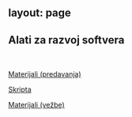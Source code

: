 layout: page
---

## Alati za razvoj softvera

<br>

[Materijali (predavanja)](https://matf.cukic.co/?content=azrs)

[Skripta](https://drive.google.com/drive/u/0/folders/1saXOqNarl9OGeGfg0i0QzTwBupqktHMB)

[Materijali (vežbe)](https://gitlab.com/matf-bg-ac-rs/course-azrs/MATF-AZRS)

